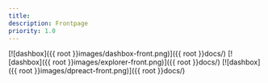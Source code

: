```yaml
---
title:
description: Frontpage 
priority: 1.0
---
```

[![dashbox]({{ root }}images/dashbox-front.png)]({{ root }}docs/)
[![dashbox]({{ root }}images/explorer-front.png)]({{ root }}docs/)
[![dashbox]({{ root }}images/dpreact-front.png)]({{ root }}docs/)

<!-- [![dashbox]({{ root }}images/tinker-v1.png)](http://dash.org/) -->
<!-- [![dashbox]({{ root }}images/myArt1.png)](http://dash.org/) -->


<!-- [Get started&hellip;]({{ root }}docs/) -->
<!-- <span style="color:red"> [Get started&hellip;]({{ root }}docs/) </span> -->